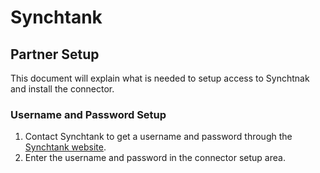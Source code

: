 
# Synchtank #

## Partner Setup ##

This document will explain what is needed to setup access to Synchtnak and install the connector.

### Username and Password Setup ###
1. Contact Synchtank to get a username and password through the [Synchtank website](https://www.synchtank.com/solutions/).
2. Enter the username and password in the connector setup area.